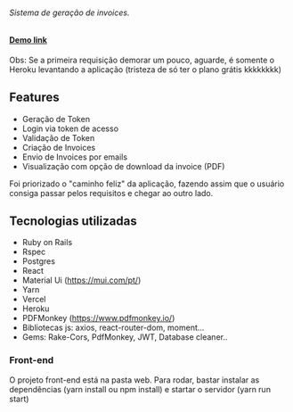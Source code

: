 ######  Sistema de geração de invoices.

#### [Demo link](https://invoices-six.vercel.app/login)
Obs: Se a primeira requisição demorar um pouco, aguarde, é somente o Heroku levantando a aplicação (tristeza de só ter o plano grátis kkkkkkkk)
## Features
- Geração de Token
- Login via token de acesso
- Validação de Token
- Criação de Invoices
- Envio de Invoices por emails
- Visualização com opção de download da invoice (PDF)

Foi priorizado o "caminho feliz" da aplicação, fazendo assim que o usuário consiga passar pelos requisitos e chegar ao outro lado.

## Tecnologias utilizadas
- Ruby on Rails
- Rspec
- Postgres
- React
- Material Ui (https://mui.com/pt/)
- Yarn
- Vercel
- Heroku
- PDFMonkey (https://www.pdfmonkey.io/)
- Bibliotecas js: axios, react-router-dom, moment...
- Gems: Rake-Cors, PdfMonkey, JWT, Database cleaner..
 
### Front-end 
O projeto front-end está na pasta web.
Para rodar, bastar instalar as dependências (yarn install ou npm install)
e startar o servidor (yarn run start)

